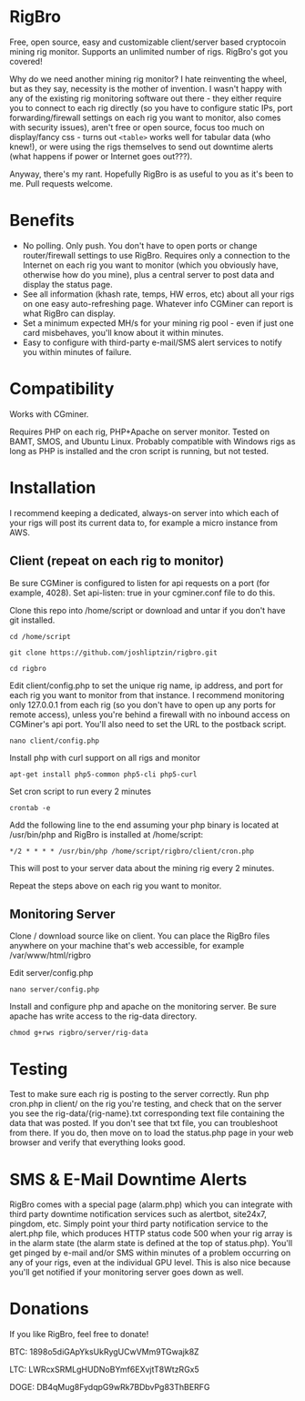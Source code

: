 RigBro
======

Free, open source, easy and customizable client/server based cryptocoin mining rig monitor. Supports an unlimited number of rigs. RigBro's got you covered!

Why do we need another mining rig monitor? I hate reinventing the wheel, but as they say, necessity is the mother of invention.
I wasn't happy with any of the existing rig monitoring software out there - they either require you to connect to each rig directly (so you have to configure static IPs, port forwarding/firewall settings on each rig you want to monitor, also comes with security issues),
aren't free or open source, focus too much on display/fancy css - turns out `<table>` works well for tabular data (who knew!), or were using the rigs themselves to send out downtime alerts (what happens if power or Internet goes out???).

Anyway, there's my rant. Hopefully RigBro is as useful to you as it's been to me. Pull requests welcome.

Benefits
======

* No polling. Only push. You don't have to open ports or change router/firewall settings to use RigBro. Requires only a connection to the Internet on each rig you want to monitor (which you obviously have, otherwise how do you mine), plus a central server to post data and display the status page.
* See all information (khash rate, temps, HW erros, etc) about all your rigs on one easy auto-refreshing page. Whatever info CGMiner can report is what RigBro can display.
* Set a minimum expected MH/s for your mining rig pool - even if just one card misbehaves, you'll know about it within minutes.
* Easy to configure with third-party e-mail/SMS alert services to notify you within minutes of failure.


Compatibility
======

Works with CGminer.

Requires PHP on each rig, PHP+Apache on server monitor. Tested on BAMT, SMOS, and Ubuntu Linux. Probably compatible with Windows rigs as long as PHP is installed and the cron script is running, but not tested.

Installation
======

I recommend keeping a dedicated, always-on server into which each of your rigs will post its current data to, for example a micro instance from AWS.

Client (repeat on each rig to monitor)
------
Be sure CGMiner is configured to listen for api requests on a port (for example, 4028). Set api-listen: true in your cgminer.conf file to do this.

Clone this repo into /home/script or download and untar if you don't have git installed.

`cd /home/script`  

`git clone https://github.com/joshliptzin/rigbro.git`  

`cd rigbro`

Edit client/config.php to set the unique rig name, ip address, and port for each rig you want to monitor from that instance. I recommend monitoring only 127.0.0.1 from each rig (so you don't have to open up any ports for remote access), unless you're behind a firewall with no inbound access on CGMiner's api port. You'll also need to set the URL to the postback script.

`nano client/config.php`

Install php with curl support on all rigs and monitor

`apt-get install php5-common php5-cli php5-curl`

Set cron script to run every 2 minutes

`crontab -e`

Add the following line to the end assuming your php binary is located at /usr/bin/php and RigBro is installed at /home/script:

`*/2 * * * * /usr/bin/php /home/script/rigbro/client/cron.php`

This will post to your server data about the mining rig every 2 minutes. 

Repeat the steps above on each rig you want to monitor.

Monitoring Server
------

Clone / download source like on client. You can place the RigBro files anywhere on your machine that's web accessible, for example /var/www/html/rigbro

Edit server/config.php

`nano server/config.php`

Install and configure php and apache on the monitoring server. Be sure apache has write access to the rig-data directory.

`chmod g+rws rigbro/server/rig-data`

Testing
======
Test to make sure each rig is posting to the server correctly. Run php cron.php in client/ on the rig you're testing, and check that on the server you see the rig-data/{rig-name}.txt corresponding text file containing the data that was posted. If you don't see that txt file, you can troubleshoot from there. If you do, then move on to load the status.php page in your web browser and verify that everything looks good.

SMS & E-Mail Downtime Alerts
======

RigBro comes with a special page (alarm.php) which you can integrate with third party downtime notification services such as alertbot, site24x7, pingdom, etc. Simply point your third party notification service to the alert.php file, which produces HTTP status code 500 when your rig array is in the alarm state (the alarm state is defined at the top of status.php). You'll get pinged by e-mail and/or SMS within minutes of a problem occurring on any of your rigs, even at the individual GPU level. This is also nice because you'll get notified if your monitoring server goes down as well.

Donations
======

If you like RigBro, feel free to donate!

BTC: 1898o5diGApYksUkRygUCwVMm9TGwajk8Z

LTC: LWRcxSRMLgHUDNoBYmf6EXvjtT8WtzRGx5

DOGE: DB4qMug8FydqpG9wRk7BDbvPg83ThBERFG